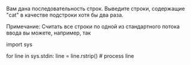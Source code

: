 Вам дана последовательность строк.
Выведите строки, содержащие "cat" в качестве подстроки хотя бы два раза.

Примечание:
Считать все строки по одной из стандартного потока ввода вы можете, например, так

import sys

for line in sys.stdin:
    line = line.rstrip()
    # process line
